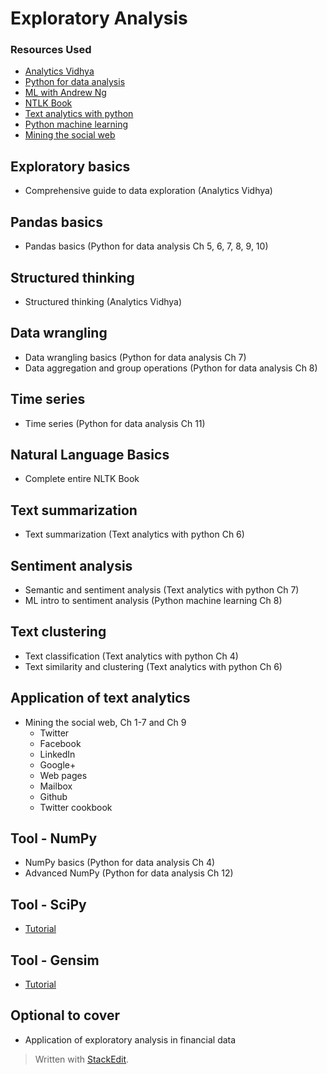 # Exploratory Analysis

### Resources Used
- [Analytics Vidhya](https://www.analyticsvidhya.com/)
- [Python for data analysis](http://opencarts.org/sachlaptrinh/pdf/28232.pdf)
- [ML with Andrew Ng](https://www.coursera.org/learn/machine-learning/home/welcome)
- [NTLK Book](http://www.nltk.org/book/)
- [Text analytics with python](https://www.amazon.com/Text-Analytics-Python-Real-World-Actionable/dp/148422387X)
- [Python machine learning](http://books.tarsoit.com/Python%20Machine%20Learning.pdf)
- [Mining the social web](http://www.webpages.uidaho.edu/~stevel/504/mining-the-social-web-2nd-edition.pdf)

## Exploratory basics
- Comprehensive guide to data exploration (Analytics Vidhya)

## Pandas basics
- Pandas basics (Python for data analysis Ch 5, 6, 7, 8, 9, 10)

## Structured thinking
- Structured thinking (Analytics Vidhya)

## Data wrangling
- Data wrangling basics (Python for data analysis Ch 7)
- Data aggregation and group operations (Python for data analysis Ch 8)

## Time series
- Time series (Python for data analysis Ch 11)

## Natural Language Basics
- Complete entire NLTK Book

## Text summarization
- Text summarization (Text analytics with python Ch 6)

## Sentiment analysis
- Semantic and sentiment analysis (Text analytics with python Ch 7)
- ML intro to sentiment analysis (Python machine learning Ch 8)

## Text clustering
- Text classification (Text analytics with python Ch 4)
- Text similarity and clustering (Text analytics with python Ch 6)

## Application of text analytics
- Mining the social web, Ch 1-7 and Ch 9
	- Twitter
	- Facebook
	- LinkedIn
	- Google+
	- Web pages
	- Mailbox
	- Github
	- Twitter cookbook

## Tool - NumPy
- NumPy basics (Python for data analysis Ch 4)
- Advanced NumPy (Python for data analysis Ch 12)

## Tool - SciPy
- [Tutorial](https://docs.scipy.org/doc/scipy/reference/tutorial/)

## Tool - Gensim
- [Tutorial](https://radimrehurek.com/gensim/tutorial.html)

## Optional to cover
- Application of exploratory analysis in financial data

> Written with [StackEdit](https://stackedit.io/).
<!--stackedit_data:
eyJoaXN0b3J5IjpbODkxNTg3MTIsLTE1MDg2NDM1MDIsLTEwNz
A4NDI0MDIsNTk5Mjg5MDg1LDE2NjM1MzM1NjBdfQ==
-->